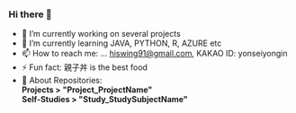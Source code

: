 ### Hi there 👋
- 🔭 I’m currently working on several projects
- 🌱 I’m currently learning JAVA, PYTHON, R, AZURE etc
- 📫 How to reach me: ... hiswing91@gmail.com, KAKAO ID: yonseiyongin
- ⚡ Fun fact: 親子丼 is the best food
- 💬 About Repositories:<br>
  **Projects > "Project_ProjectName"**<br>
  **Self-Studies > "Study_StudySubjectName"**
<!--
**kdstheace/kdstheace** is a ✨ _special_ ✨ repository because its `README.md` (this file) appears on your GitHub profile.

Here are some ideas to get you started:



- 👯 I’m looking to collaborate on ...
- 🤔 I’m looking for help with ...


- 😄 Pronouns: ...

-->
